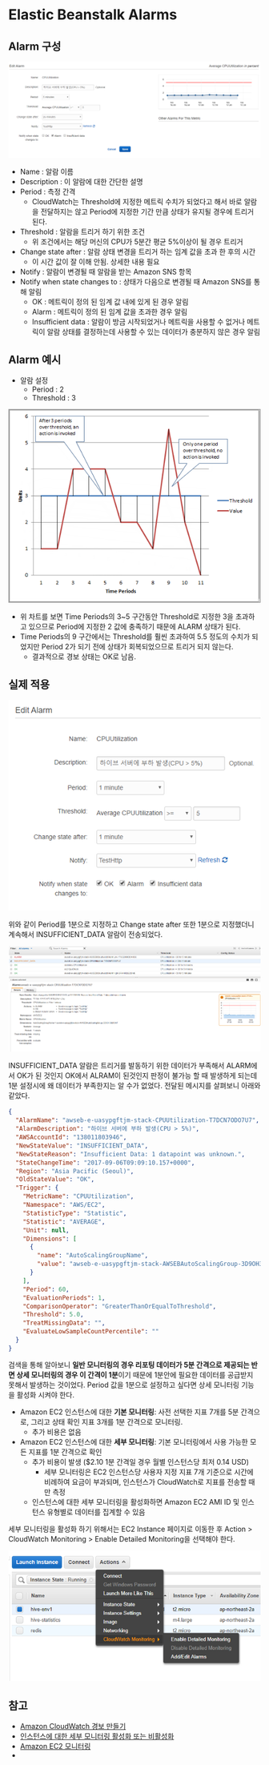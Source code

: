 # Elastic Beanstalk Alarms

## Alarm 구성

![](images/beanstalk_alarm_1.png)

* Name : 알람 이름
* Description : 이 알람에 대한 간단한 설명
* Period : 측정 간격
  * CloudWatch는 Threshold에 지정한 메트릭 수치가 되었다고 해서 바로 알람을 전달하지는 않고 Period에 지정한 기간 만큼 상태가 유지될 경우에 트리거 된다.
* Threshold : 알람을 트리거 하기 위한 조건
  * 위 조건에서는 해당 머신의 CPU가 5분간 평균 5%이상이 될 경우 트리거
* Change state after : 알람 상태 변경을 트리거 하는 임계 값을 초과 한 후의 시간
  * 이 시간 값이 잘 이해 안됨. 상세한 내용 필요
* Notify : 알람이 변경될 때 알람을 받는 Amazon SNS 항목
* Notify when state changes to : 상태가 다음으로 변경될 때 Amazon SNS를 통해 알림
  * OK : 메트릭이 정의 된 임계 값 내에 있게 된 경우 알림
  * Alarm : 메트릭이 정의 된 임계 값을 초과한 경우 알림
  * Insufficient data : 알람이 방금 시작되었거나 메트릭을 사용할 수 없거나 메트릭이 알람 상태를 결정하는데 사용할 수 있는 데이터가 충분하지 않은 경우 알림



## Alarm 예시

* 알람 설정
  * Period : 2
  * Threshold : 3



![](images/beanstalk_alarm_2.png)

* 위 차트를 보면 Time Periods의 3~5 구간동안 Threshold로 지정한 3을 초과하고 있으므로 Period에 지정한 2 값에 충족하기 때문에 ALARM 상태가 된다.
* Time Periods의 9 구간에서는 Threshold를 훨씬 초과하여 5.5 정도의 수치가 되었지만 Period 2가 되기 전에 상태가 회복되었으므로 트리거 되지 않는다. 
  * 결과적으로 경보 상태는 OK로 남음.



## 실제 적용

![](images/beanstalk_alarm_4.png)

위와 같이 Period를 1분으로 지정하고 Change state after 또한 1분으로 지정했더니 계속해서 INSUFFICIENT_DATA 알람이 전송되었다. 



![](images/beanstalk_alarm_3.png)



INSUFFICIENT_DATA 알람은 트리거를 발동하기 위한 데이터가 부족해서 ALARM에서 OK가 된 것인지 OK에서 ALRAM이 된것인지 판정이 불가능 할 때 발생하게 되는데 1분 설정시에 왜 데이터가 부족한지는 알 수가 없었다. 전달된 메시지를 살펴보니 아래와 같았다.

```json
{
  "AlarmName": "awseb-e-uasypgftjm-stack-CPUUtilization-T7DCN7ODO7U7",
  "AlarmDescription": "하이브 서버에 부하 발생(CPU > 5%)",
  "AWSAccountId": "138011803946",
  "NewStateValue": "INSUFFICIENT_DATA",
  "NewStateReason": "Insufficient Data: 1 datapoint was unknown.",
  "StateChangeTime": "2017-09-06T09:09:10.157+0000",
  "Region": "Asia Pacific (Seoul)",
  "OldStateValue": "OK",
  "Trigger": {
    "MetricName": "CPUUtilization",
    "Namespace": "AWS/EC2",
    "StatisticType": "Statistic",
    "Statistic": "AVERAGE",
    "Unit": null,
    "Dimensions": [
      {
        "name": "AutoScalingGroupName",
        "value": "awseb-e-uasypgftjm-stack-AWSEBAutoScalingGroup-3D9OH3820VUF"
      }
    ],
    "Period": 60,
    "EvaluationPeriods": 1,
    "ComparisonOperator": "GreaterThanOrEqualToThreshold",
    "Threshold": 5.0,
    "TreatMissingData": "",
    "EvaluateLowSampleCountPercentile": ""
  }
}
```

검색을 통해 알아보니 **일반 모니터링의 경우 리포팅 데이터가 5분 간격으로 제공되는 반면 상세 모니터링의 경우 이 간격이 1분**이기 때문에 1분안에 필요한 데이터를 공급받지 못해서 발생하는 것이었다. Period 값을 1분으로 설정하고 싶다면 상세 모니터링 기능을 활성화 시켜야 한다.

- Amazon EC2 인스턴스에 대한 **기본 모니터링**: 사전 선택한 지표 7개를 5분 간격으로, 그리고 상태 확인 지표 3개를 1분 간격으로 모니터링.
  -  추가 비용은 없음
- Amazon EC2 인스턴스에 대한 **세부 모니터링**: 기본 모니터링에서 사용 가능한 모든 지표를 1분 간격으로 확인
  - 추가 비용이 발생 ($2.10 1분 간격일 경우 월별 인스턴스당 최저 0.14 USD)
    - 세부 모니터링은 EC2 인스턴스당 사용자 지정 지표 7개 기준으로 시간에 비례하여 요금이 부과되며, 인스턴스가 CloudWatch로 지표를 전송할 때만 측정
  - 인스턴스에 대한 세부 모니터링을 활성화하면 Amazon EC2 AMI ID 및 인스턴스 유형별로 데이터를 집계할 수 있음



세부 모니터링을 활성화 하기 위해서는 EC2 Instance 페이지로 이동한 후 Action > CloudWatch Monitoring >  Enable Detailed Monitoring을 선택해야 한다.

![](images/beanstalk_alarm_5.png)







## 참고

* [Amazon CloudWatch 경보 만들기](http://docs.aws.amazon.com/ko_kr/AmazonCloudWatch/latest/monitoring/AlarmThatSendsEmail.html)
* [인스턴스에 대한 세부 모니터링 활성화 또는 비활성화](http://docs.aws.amazon.com/ko_kr/AWSEC2/latest/UserGuide/using-cloudwatch-new.html)
* [Amazon EC2 모니터링](https://aws.amazon.com/ko/cloudwatch/details/#amazon-ec2-monitoring)
* ​



